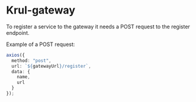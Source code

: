 # Krul-gateway

To register a service to the gateway it needs a POST request to the register endpoint.

Example of a POST request:

```ts
axios({
  method: "post",
  url: `${gatewayUrl}/register`,
  data: {
    name,
    url
  }
});
```
